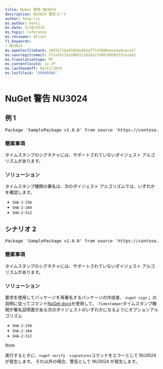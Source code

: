 ```yaml
---
title: NuGet 警告 NU3024
description: NU3024 警告コード
author: heng-liu
ms.author: henli
ms.date: 3/18/2019
ms.topic: reference
ms.reviewer: dtivel
f1_keywords:
- NU3024
ms.openlocfilehash: 10b55f1be976bdedb5aff7ef880eeceaa0ceca27
ms.sourcegitcommit: 573af6133a39601136181c1d98c09303f51a1ab2
ms.translationtype: MT
ms.contentlocale: ja-JP
ms.lasthandoff: 04/11/2019
ms.locfileid: "59509566"
---
```

# <a name="nuget-warning-nu3024"></a>NuGet 警告 NU3024

## <a name="scenario-1"></a>例 1

<pre>Package 'SamplePackage v1.0.0' from source 'https://contoso.com/index.json': The timestamp signature has an unsupported digest algorithm. The following algorithms are supported: : SHA-2-256, SHA-2-384, SHA-2-512.</pre>

### <a name="issue"></a>懸案事項

タイムスタンプのシグネチャには、サポートされていないダイジェスト アルゴリズムがあります。


### <a name="solution"></a>ソリューション

タイムスタンプ機関の署名は、次のダイジェスト アルゴリズムでは、いずれかを確認します。 
* `SHA-2-256`
* `SHA-2-384`
* `SHA-2-512`



## <a name="scenario-2"></a>シナリオ 2

<pre>Package 'SamplePackage v1.0.0' from source 'https://contoso.com/index.json': The primary signature's timestamp signature has an unsupported digest algorithm.</pre>

### <a name="issue"></a>懸案事項

タイムスタンプのシグネチャには、サポートされていないダイジェスト アルゴリズムがあります。


### <a name="solution"></a>ソリューション

要求を使用してパッケージを再署名するパッケージの作成者、 `nuget sign` 」の説明に従ってコマンド[NuGet docs](https://docs.microsoft.com/en-us/nuget/create-packages/sign-a-package)を使用して、`-Timestamper`タイムスタンプ機関が署名証明書がある次のダイジェストのいずれかになるようにオプションアルゴリズム
* `SHA-2-256`
* `SHA-2-384`
* `SHA-2-512`


> [!Note]
> 実行するときに、`nuget verify -signatures`コマンドをエラーとして NU3024 が発生します。 それ以外の場合、警告として NU3024 が発生します。